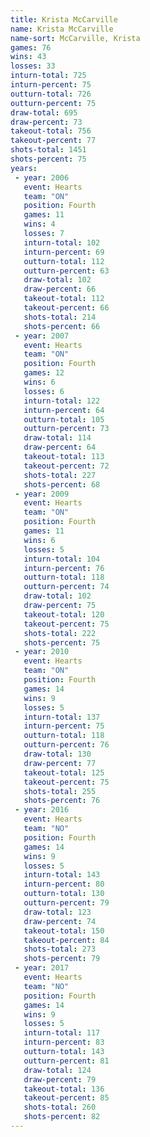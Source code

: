 ```yaml
---
title: Krista McCarville
name: Krista McCarville
name-sort: McCarville, Krista
games: 76
wins: 43
losses: 33
inturn-total: 725
inturn-percent: 75
outturn-total: 726
outturn-percent: 75
draw-total: 695
draw-percent: 73
takeout-total: 756
takeout-percent: 77
shots-total: 1451
shots-percent: 75
years:
 - year: 2006
   event: Hearts
   team: "ON"
   position: Fourth
   games: 11
   wins: 4
   losses: 7
   inturn-total: 102
   inturn-percent: 69
   outturn-total: 112
   outturn-percent: 63
   draw-total: 102
   draw-percent: 66
   takeout-total: 112
   takeout-percent: 66
   shots-total: 214
   shots-percent: 66
 - year: 2007
   event: Hearts
   team: "ON"
   position: Fourth
   games: 12
   wins: 6
   losses: 6
   inturn-total: 122
   inturn-percent: 64
   outturn-total: 105
   outturn-percent: 73
   draw-total: 114
   draw-percent: 64
   takeout-total: 113
   takeout-percent: 72
   shots-total: 227
   shots-percent: 68
 - year: 2009
   event: Hearts
   team: "ON"
   position: Fourth
   games: 11
   wins: 6
   losses: 5
   inturn-total: 104
   inturn-percent: 76
   outturn-total: 118
   outturn-percent: 74
   draw-total: 102
   draw-percent: 75
   takeout-total: 120
   takeout-percent: 75
   shots-total: 222
   shots-percent: 75
 - year: 2010
   event: Hearts
   team: "ON"
   position: Fourth
   games: 14
   wins: 9
   losses: 5
   inturn-total: 137
   inturn-percent: 75
   outturn-total: 118
   outturn-percent: 76
   draw-total: 130
   draw-percent: 77
   takeout-total: 125
   takeout-percent: 75
   shots-total: 255
   shots-percent: 76
 - year: 2016
   event: Hearts
   team: "NO"
   position: Fourth
   games: 14
   wins: 9
   losses: 5
   inturn-total: 143
   inturn-percent: 80
   outturn-total: 130
   outturn-percent: 79
   draw-total: 123
   draw-percent: 74
   takeout-total: 150
   takeout-percent: 84
   shots-total: 273
   shots-percent: 79
 - year: 2017
   event: Hearts
   team: "NO"
   position: Fourth
   games: 14
   wins: 9
   losses: 5
   inturn-total: 117
   inturn-percent: 83
   outturn-total: 143
   outturn-percent: 81
   draw-total: 124
   draw-percent: 79
   takeout-total: 136
   takeout-percent: 85
   shots-total: 260
   shots-percent: 82
---
```

